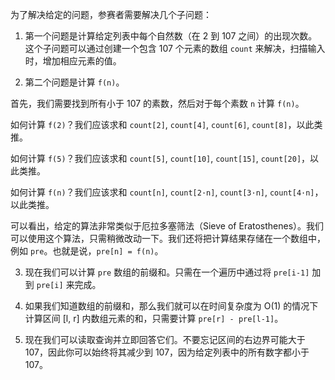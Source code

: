 为了解决给定的问题，参赛者需要解决几个子问题：

1) 第一个问题是计算给定列表中每个自然数（在 2 到 107 之间）的出现次数。这个子问题可以通过创建一个包含 107 个元素的数组 `count` 来解决，扫描输入时，增加相应元素的值。

2) 第二个问题是计算 `f(n)`。

首先，我们需要找到所有小于 107 的素数，然后对于每个素数 `n` 计算 `f(n)`。

如何计算 `f(2)`？我们应该求和 `count[2]`, `count[4]`, `count[6]`, `count[8]`，以此类推。

如何计算 `f(5)`？我们应该求和 `count[5]`, `count[10]`, `count[15]`, `count[20]`，以此类推。

如何计算 `f(n)`？我们应该求和 `count[n]`, `count[2·n]`, `count[3·n]`, `count[4·n]`，以此类推。

可以看出，给定的算法非常类似于厄拉多塞筛法（Sieve of Eratosthenes）。我们可以使用这个算法，只需稍微改动一下。我们还将把计算结果存储在一个数组中，例如 `pre`。也就是说，`pre[n] = f(n)`。

3) 现在我们可以计算 `pre` 数组的前缀和。只需在一个遍历中通过将 `pre[i-1]` 加到 `pre[i]` 来完成。

4) 如果我们知道数组的前缀和，那么我们就可以在时间复杂度为 O(1) 的情况下计算区间 [l, r] 内数组元素的和，只需要计算 `pre[r] - pre[l-1]`。

5) 现在我们可以读取查询并立即回答它们。不要忘记区间的右边界可能大于 107，因此你可以始终将其减少到 107，因为给定列表中的所有数字都小于 107。